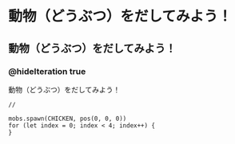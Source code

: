 # 動物（どうぶつ）をだしてみよう！
## 動物（どうぶつ）をだしてみよう！
### @hideIteration true
動物（どうぶつ）をだしてみよう！
```template
//
```
```ghost
mobs.spawn(CHICKEN, pos(0, 0, 0))
for (let index = 0; index < 4; index++) {
}
```
